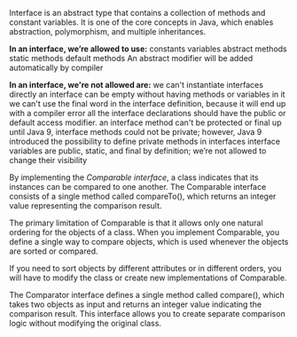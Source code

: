Interface is an abstract type that contains a collection of methods and constant variables. 
It is one of the core concepts in Java, which enables abstraction, polymorphism, and multiple inheritances.

__In an interface, we’re allowed to use:__
constants variables
abstract methods
static methods
default methods
An abstract modifier will be added automatically by compiler

__In an interface, we're not allowed are:__
we can't instantiate interfaces directly
an interface can be empty without having methods or variables in it
we can't use the final word in the interface definition, because it will end up with a compiler error
all the interface declarations should have the public or default access modifier.
an interface method can't be protected or final
up until Java 9, interface methods could not be private; however, Java 9 introduced the possibility to define private methods in interfaces
interface variables are public, static, and final by definition; we’re not allowed to change their visibility


By implementing the _Comparable interface_, a class indicates that its instances can be compared to one another. 
The Comparable interface consists of a single method called compareTo(), which returns an integer value representing the comparison result.

The primary limitation of Comparable is that it allows only one natural ordering for the objects of a class. When you implement Comparable, you define a single way to compare objects, which is used whenever the objects are sorted or compared. 

If you need to sort objects by different attributes or in different orders, you will have to modify the class or create new implementations of Comparable. 


The Comparator interface defines a single method called compare(), which takes two objects as input and returns an integer value indicating the comparison result.
This interface allows you to create separate comparison logic without modifying the original class.
